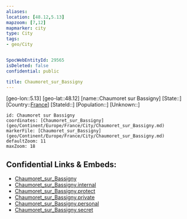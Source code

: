 ```yaml
---
aliases: 
location: [48.12,5.13]
mapzoom: [7,12] 
mapmarker: city 
type: City
tags:
- geo/City


SpocWebEntityId: 29565
isDeleted: false
confidential: public

title: Chaumoret_sur_Bassigny
---
```

[geo-lon::5.13]
[geo-lat::48.12]
[name::Chaumoret sur Bassigny]
[State::]
[Country::[France](geo/Continent/Europe/France.md)]
[StateId::]
[Population::]
[Unknown::]


```leaflet
id: Chaumoret sur Bassigny
coordinates: [Chaumoret_sur_Bassigny](geo/Continent/Europe/France/City/Chaumoret_sur_Bassigny.md)
markerFile: [Chaumoret_sur_Bassigny](geo/Continent/Europe/France/City/Chaumoret_sur_Bassigny.md)
defaultZoom: 11 
maxZoom: 18
```


## Confidential Links & Embeds: 
- [Chaumoret_sur_Bassigny](../../../../../../_public/geo/Continent/Europe/France/City/Chaumoret_sur_Bassigny.md) 
- [Chaumoret_sur_Bassigny.internal](../../../../../../_internal/geo/Continent/Europe/France/City/Chaumoret_sur_Bassigny.internal.md) 
- [Chaumoret_sur_Bassigny.protect](../../../../../../_protect/geo/Continent/Europe/France/City/Chaumoret_sur_Bassigny.protect.md) 
- [Chaumoret_sur_Bassigny.private](../../../../../../_private/geo/Continent/Europe/France/City/Chaumoret_sur_Bassigny.private.md) 
- [Chaumoret_sur_Bassigny.personal](../../../../../../_personal/geo/Continent/Europe/France/City/Chaumoret_sur_Bassigny.personal.md) 
- [Chaumoret_sur_Bassigny.secret](../../../../../../_secret/geo/Continent/Europe/France/City/Chaumoret_sur_Bassigny.secret.md) 
